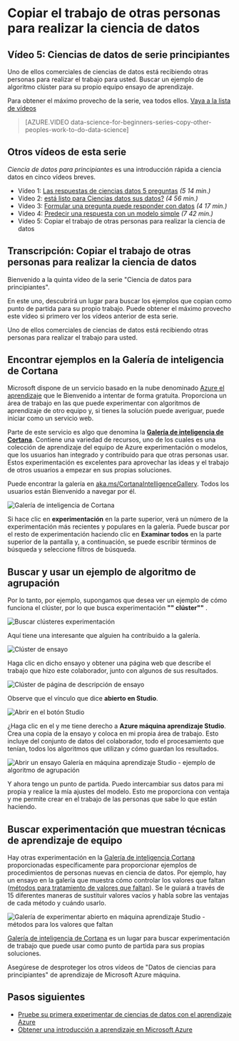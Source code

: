 <properties
   pageTitle="Copiar otros datos ciencias trabajo - ejemplo de aprendizaje de equipo | Microsoft Azure"
   description="Secreto comercial de ciencias de datos: invite a otros usuarios a realizar el trabajo para usted. Vea ejemplos de galería de análisis de Cortana como un ejemplo de algoritmo de agrupamiento."
   keywords="ejemplos de ciencias de datos de ejemplo de aprendizaje del equipo, algoritmo, clúster de ejemplo del algoritmo de agrupación"
   services="machine-learning"
   documentationCenter="na"
   authors="cjgronlund"
   manager="jhubbard"
   editor="cjgronlund"/>

<tags
   ms.service="machine-learning"
   ms.devlang="na"
   ms.topic="article"
   ms.tgt_pltfrm="na"
   ms.workload="na"
   ms.date="10/20/2016"
   ms.author="cgronlun;garye"/>

# <a name="copy-other-peoples-work-to-do-data-science"></a>Copiar el trabajo de otras personas para realizar la ciencia de datos

## <a name="video-5-data-science-for-beginners-series"></a>Vídeo 5: Ciencias de datos de serie principiantes

Uno de ellos comerciales de ciencias de datos está recibiendo otras personas para realizar el trabajo para usted. Buscar un ejemplo de algoritmo clúster para su propio equipo ensayo de aprendizaje.

Para obtener el máximo provecho de la serie, vea todos ellos. [Vaya a la lista de vídeos](#other-videos-in-this-series)

> [AZURE.VIDEO data-science-for-beginners-series-copy-other-peoples-work-to-do-data-science]

## <a name="other-videos-in-this-series"></a>Otros vídeos de esta serie

*Ciencia de datos para principiantes* es una introducción rápida a ciencia datos en cinco vídeos breves.

  * Vídeo 1: [Las respuestas de ciencias datos 5 preguntas](machine-learning-data-science-for-beginners-the-5-questions-data-science-answers.md) *(5 14 min.)*
  * Vídeo 2: [está listo para Ciencias datos sus datos?](machine-learning-data-science-for-beginners-is-your-data-ready-for-data-science.md) *(4 56 min.)*
  * Vídeo 3: [Formular una pregunta puede responder con datos](machine-learning-data-science-for-beginners-ask-a-question-you-can-answer-with-data.md) *(4 17 min.)*
  * Vídeo 4: [Predecir una respuesta con un modelo simple](machine-learning-data-science-for-beginners-predict-an-answer-with-a-simple-model.md) *(7 42 min.)*
  * Vídeo 5: Copiar el trabajo de otras personas para realizar la ciencia de datos

## <a name="transcript-copy-other-peoples-work-to-do-data-science"></a>Transcripción: Copiar el trabajo de otras personas para realizar la ciencia de datos

Bienvenido a la quinta vídeo de la serie "Ciencia de datos para principiantes".

En este uno, descubrirá un lugar para buscar los ejemplos que copian como punto de partida para su propio trabajo. Puede obtener el máximo provecho este vídeo si primero ver los vídeos anterior de esta serie.

Uno de ellos comerciales de ciencias de datos está recibiendo otras personas para realizar el trabajo para usted.

## <a name="find-examples-in-the-cortana-intelligence-gallery"></a>Encontrar ejemplos en la Galería de inteligencia de Cortana

Microsoft dispone de un servicio basado en la nube denominado [Azure el aprendizaje]( https://azure.microsoft.com/services/machine-learning/) que le Bienvenido a intentar de forma gratuita. Proporciona un área de trabajo en las que puede experimentar con algoritmos de aprendizaje de otro equipo y, si tienes la solución puede averiguar, puede iniciar como un servicio web.

Parte de este servicio es algo que denomina la **[Galería de inteligencia de Cortana](http://aka.ms/CortanaIntelligenceGallery)**. Contiene una variedad de recursos, uno de los cuales es una colección de aprendizaje del equipo de Azure experimentación o modelos, que los usuarios han integrado y contribuido para que otras personas usar. Estos experimentación es excelentes para aprovechar las ideas y el trabajo de otros usuarios a empezar en sus propias soluciones.

Puede encontrar la galería en [aka.ms/CortanaIntelligenceGallery]( http://aka.ms/CortanaIntelligenceGallery). Todos los usuarios están Bienvenido a navegar por él.

![Galería de inteligencia de Cortana](./media/machine-learning-data-science-for-beginners-copy-other-peoples-work-to-do-data-science/cortana-intelligence-gallery.png)

Si hace clic en **experimentación** en la parte superior, verá un número de la experimentación más recientes y populares en la galería. Puede buscar por el resto de experimentación haciendo clic en **Examinar todos** en la parte superior de la pantalla y, a continuación, se puede escribir términos de búsqueda y seleccione filtros de búsqueda.

## <a name="find-and-use-a-clustering-algorithm-example"></a>Buscar y usar un ejemplo de algoritmo de agrupación

Por lo tanto, por ejemplo, supongamos que desea ver un ejemplo de cómo funciona el clúster, por lo que busca experimentación **"" clúster""** .

![Buscar clústeres experimentación](./media/machine-learning-data-science-for-beginners-copy-other-peoples-work-to-do-data-science/search-for-clustering-experiments.png)

Aquí tiene una interesante que alguien ha contribuido a la galería.

![Clúster de ensayo](./media/machine-learning-data-science-for-beginners-copy-other-peoples-work-to-do-data-science/clustering-experiment.png)

Haga clic en dicho ensayo y obtener una página web que describe el trabajo que hizo este colaborador, junto con algunos de sus resultados.

![Clúster de página de descripción de ensayo](./media/machine-learning-data-science-for-beginners-copy-other-peoples-work-to-do-data-science/clustering-experiment-description-page.png)

Observe que el vínculo que dice **abierto en Studio**.

![Abrir en el botón Studio](./media/machine-learning-data-science-for-beginners-copy-other-peoples-work-to-do-data-science/open-in-studio.png)

¿Haga clic en el y me tiene derecho a **Azure máquina aprendizaje Studio**. Crea una copia de la ensayo y coloca en mi propia área de trabajo. Esto incluye del conjunto de datos del colaborador, todo el procesamiento que tenían, todos los algoritmos que utilizan y cómo guardan los resultados.

![Abrir un ensayo Galería en máquina aprendizaje Studio - ejemplo de algoritmo de agrupación](./media/machine-learning-data-science-for-beginners-copy-other-peoples-work-to-do-data-science/cluster-experiment-open-in-studio.png)

Y ahora tengo un punto de partida. Puedo intercambiar sus datos para mi propia y realice la mía ajustes del modelo. Esto me proporciona con ventaja y me permite crear en el trabajo de las personas que sabe lo que están haciendo.

## <a name="find-experiments-that-demonstrate-machine-learning-techniques"></a>Buscar experimentación que muestran técnicas de aprendizaje de equipo

Hay otras experimentación en la [Galería de inteligencia Cortana](http://aka.ms/CortanaIntelligenceGallery) proporcionadas específicamente para proporcionar ejemplos de procedimientos de personas nuevas en ciencia de datos. Por ejemplo, hay un ensayo en la galería que muestra cómo controlar los valores que faltan ([métodos para tratamiento de valores que faltan](https://gallery.cortanaintelligence.com/Experiment/Methods-for-handling-missing-values-1)). Se le guiará a través de 15 diferentes maneras de sustituir valores vacíos y habla sobre las ventajas de cada método y cuándo usarlo.

![Galería de experimentar abierto en máquina aprendizaje Studio - métodos para los valores que faltan](./media/machine-learning-data-science-for-beginners-copy-other-peoples-work-to-do-data-science/experiment-methods-for-handling-missing-values.png)

[Galería de inteligencia de Cortana](http://aka.ms/CortanaIntelligenceGallery) es un lugar para buscar experimentación de trabajo que puede usar como punto de partida para sus propias soluciones.

Asegúrese de desproteger los otros vídeos de "Datos de ciencias para principiantes" de aprendizaje de Microsoft Azure máquina.


## <a name="next-steps"></a>Pasos siguientes

  * [Pruebe su primera experimentar de ciencias de datos con el aprendizaje Azure](machine-learning-create-experiment.md)
  * [Obtener una introducción a aprendizaje en Microsoft Azure](machine-learning-what-is-machine-learning.md)
